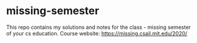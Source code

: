 # missing-semester
This repo contains my solutions and notes for the class - missing semester of your cs education.
Course website: https://missing.csail.mit.edu/2020/
